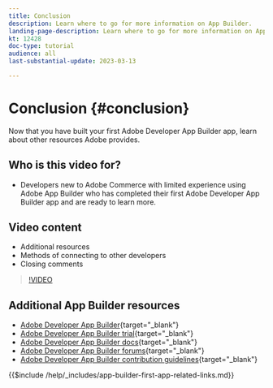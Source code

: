 ```yaml
---
title: Conclusion
description: Learn where to go for more information on App Builder.
landing-page-description: Learn where to go for more information on App Builder.
kt: 12428
doc-type: tutorial
audience: all
last-substantial-update: 2023-03-13

---
```


# Conclusion {#conclusion}

Now that you have built your first Adobe Developer App Builder app, learn about other resources Adobe provides.

## Who is this video for?

* Developers new to Adobe Commerce with limited experience using Adobe App Builder who has completed their first Adobe Developer App Builder app and are ready to learn more.

## Video content

* Additional resources
* Methods of connecting to other developers
* Closing comments

>[!VIDEO](https://video.tv.adobe.com/v/3416741?quality=12&learn=on)

## Additional App Builder resources

* [Adobe Developer App Builder](https://developer.adobe.com/app-builder/){target="_blank"}
* [Adobe Developer App Builder trial](https://developer.adobe.com/app-builder/trial/){target="_blank"}
* [Adobe Developer App Builder docs](https://developer.adobe.com/app-builder/docs/overview/){target="_blank"}
* [Adobe Developer App Builder forums](https://experienceleaguecommunities.adobe.com/t5/project-firefly/ct-p/project-firefly){target="_blank"}
* [Adobe Developer App Builder contribution guidelines](https://developer.adobe.com/app-builder/docs/guides/contribution_guides/){target="_blank"}

{{$include /help/_includes/app-builder-first-app-related-links.md}}
